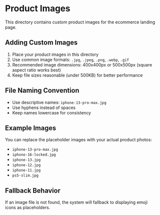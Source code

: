 # Product Images

This directory contains custom product images for the ecommerce landing page.

## Adding Custom Images

1. Place your product images in this directory
2. Use common image formats: `.jpg`, `.jpeg`, `.png`, `.webp`, `.gif`
3. Recommended image dimensions: 400x400px or 500x500px (square aspect ratio works best)
4. Keep file sizes reasonable (under 500KB) for better performance

## File Naming Convention

- Use descriptive names: `iphone-13-pro-max.jpg`
- Use hyphens instead of spaces
- Keep names lowercase for consistency

## Example Images

You can replace the placeholder images with your actual product photos:
- `iphone-13-pro-max.jpg`
- `iphone-16-locked.jpg`  
- `iphone-13.jpg`
- `iphone-12.jpg`
- `iphone-11.jpg`
- `ps5-slim.jpg`

## Fallback Behavior

If an image file is not found, the system will fallback to displaying emoji icons as placeholders.
